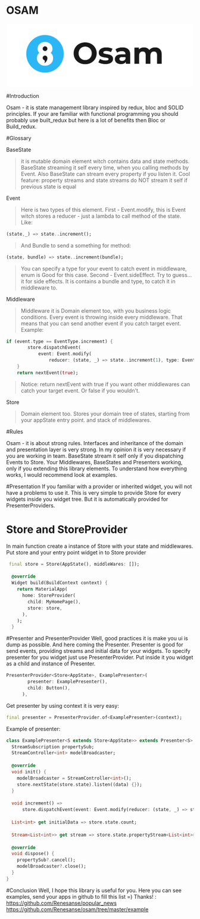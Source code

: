 # OSAM
![GitHub Logo](images/logo2.jpg)

#Introduction

Osam - it is state management library inspired by redux, bloc and SOLID principles.
If your are familiar with functional programming you should probably use built_redux but here is a lot of benefits
then Bloc or Build_redux.

#Glossary

BaseState
> it is mutable domain element witch contains data and state methods. BaseState streaming it self every
time, when you calling methods by Event. Also BaseState can stream every property if you listen it.
Cool feature: property streams and state streams do NOT stream it self if previous state is equal

Event
> Here is two types of this element. First - Event.modify, this is Event witch stores a reducer - just a lambda to 
>call method of the state. Like:
```dart
(state,_) => state..increment();
```
>And Bundle to send a something for method:
```dart
(state, bundle) => state..increment(bundle);
```
>You can specify a type for your event to catch event in middleware, enum is Good for this case.
>Second - Event.sideEffect. Try to guess... it for side effects. It is contains a bundle and type, to catch it
> in middleware to.

Middleware
> Middleware it is Domain element too, with you business logic conditions.
> Every event is throwing inside every middleware. That means that you can send another event if you catch target event.
>Example:
```dart
if (event.type == EventType.increment) {
        store.dispatchEvent(
            event: Event.modify(
                reducer: (state, _) => state..increment(1), type: EventType.increment));
    }
    return nextEvent(true);
```
> Notice: return nextEvent with true if you want other middlewares can catch your target event. Or false if you
> wouldn't.

Store
>Domain element too. Stores your domain tree of states, starting from your appState entry point.
>and stack of middlewares.

#Rules


Osam - it is about strong rules. Interfaces and inheritance of the domain and presentation layer is very strong.
In my opinion it is very necessary if you are working in team.
BaseState stream it self only if you dispatching Events to Store.
Your Middlewares, BaseStates and Presenters working, only if you extending this library elements.
To understand how everything works, I would recommend look at examples.

#Presentation
If you familiar with a provider or inherited widget, you will not have a problems to use it.
This is very simple to provide Store for every widgets inside you widget tree. But it is automatically provided for 
PresenterProviders.

# Store and StoreProvider
In main function create a instance of Store with your state and middlewares. Put store and your entry point widget
in to Store provider
```dart
 final store = Store(AppState(), middleWares: []);

  @override
  Widget build(BuildContext context) {
    return MaterialApp(
      home: StoreProvider(
        child: MyHomePage(),
        store: store,
      ),
    );
  }
```

#Presenter and PresenterProvider
Well, good practices it is make you ui is dump as possible. And here coming the Presenter. Presenter is good for send
events, providing streams and initial data for your widgets.
To specify presenter for you widget just use PresenterProvider. Put inside it you widget as a child and instance of
Presenter.
```dart
PresenterProvider<Store<AppState>, ExamplePresenter>(
        presenter: ExamplePresenter(),
        child: Button(),
      ),
```
Get presenter by using context it is very easy:
```dart
final presenter = PresenterProvider.of<ExamplePresenter>(context);
```
Example of presenter:
```dart
class ExamplePresenter<S extends Store<AppState>> extends Presenter<S> {
  StreamSubscription propertySub;
  StreamController<int> modelBroadcaster;

  @override
  void init() {
    modelBroadcaster = StreamController<int>();
    store.nextState(store.state).listen((data) {});
  }

  void increment() =>
      store.dispatchEvent(event: Event.modify(reducer: (state, _) => state..increment(1)));

  List<int> get initialData => store.state.count;

  Stream<List<int>> get stream => store.state.propertyStream<List<int>>((state) => state.count);

  @override
  void dispose() {
    propertySub?.cancel();
    modelBroadcaster?.close();
  }
}
```

#Conclusion
Well, I hope this library is useful for you. Here you can see examples, send your apps in github to fill this list
 =) Thanks! :
 https://github.com/Renesanse/popular_news
 https://github.com/Renesanse/osam/tree/master/example
